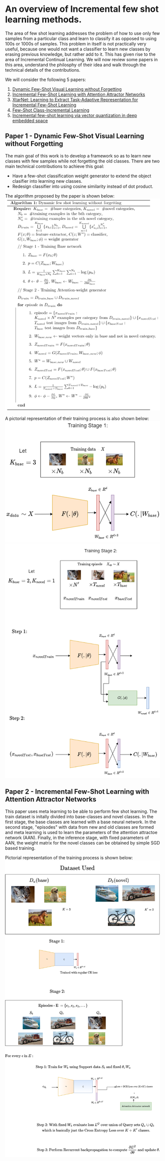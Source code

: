 # An overview of Incremental few shot learning methods.

The area of few shot learning addresses the problem of how to use only few samples from a particular class and learn to classify it as opposed to using 100s or 1000s of samples. This problem in itself is not practically very useful, because one would not want a classifier to learn new classes by erasing previous knowledge, but rather add to it. This has given rise to the area of Incremental Continual Learning. We will now review some papers in this area, understand the philosphy of their idea and walk through the technical details of the contributions. 

We will consider the following 5 papers:

1. [Dynamic Few-Shot Visual Learning without Forgetting](https://arxiv.org/abs/1804.09458)
2. [Incremental Few-Shot Learning with Attention Attractor Networks](https://arxiv.org/abs/1810.07218)
3. [XtarNet: Learning to Extract Task-Adaptive Representation for Incremental Few-Shot Learning](https://arxiv.org/abs/2003.08561)
4. [Few-Shot Class-Incremental Learning](https://arxiv.org/abs/2004.10956)
5. [Incremental few-shot learning via vector quantization in deep embedded space ](https://openreview.net/forum?id=3SV-ZePhnZM)


## Paper 1 - Dynamic Few-Shot Visual Learning without Forgetting

The main goal of this work is to develop a framework so as to learn new classes with few samples while not forgetting the old classes. There are two main technical contributions to achieve this goal: 
* Have a few-shot classification weight generator to extend the object clasifier into learning new classes. 
* Redesign classifier into using cosine similarity instead of dot product.

The algorithm proposed by the paper is shown below: 
![](./Paper1_algorithm.png)

A pictorial representation of their training process is also shown below: 
![](./Paper1_fig1.png)
![](./Paper1_fig2.png)

## Paper 2 - Incremental Few-Shot Learning with Attention Attractor Networks

This paper uses meta learning to be able to perform few shot learning. The train dataset is initally divided into base-classes and novel classes. In the first stage, the base classes are learned with a base neural network. In the second stage, "episodes" with data from new and old classes are formed and meta learning is used to learn the parameters of the attention attractoe network (AAN). Finally, in the inference stage, with fixed parameters of AAN, the weight matrix for the novel classes can be obtained by simple SGD based training. 

Pictorial representation of the training process is shown below: 
![](./Paper2_dataset.png)
![](./Paper2_algorithm.png)

